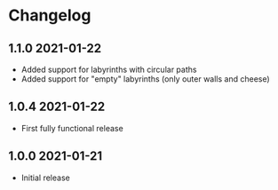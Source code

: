 # Changelog

## 1.1.0 2021-01-22

- Added support for labyrinths with circular paths
- Added support for "empty" labyrinths (only outer walls and cheese)

## 1.0.4 2021-01-22

- First fully functional release

## 1.0.0 2021-01-21

- Initial release
